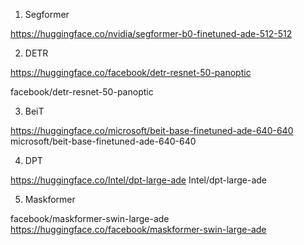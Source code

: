 
1. Segformer

https://huggingface.co/nvidia/segformer-b0-finetuned-ade-512-512

2. DETR

https://huggingface.co/facebook/detr-resnet-50-panoptic

facebook/detr-resnet-50-panoptic

3. BeiT

https://huggingface.co/microsoft/beit-base-finetuned-ade-640-640
microsoft/beit-base-finetuned-ade-640-640


4. DPT

https://huggingface.co/Intel/dpt-large-ade
Intel/dpt-large-ade

5. Maskformer

facebook/maskformer-swin-large-ade
https://huggingface.co/facebook/maskformer-swin-large-ade